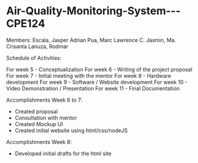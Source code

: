 # Air-Quality-Monitoring-System---CPE124

Members:
Escala, Jasper Adrian
Pua, Marc Lawrence C.
Jasmin, Ma. Crisanta
Lanuza, Rodmar

Schedule of Activities:

For week 5 - Conceptualization
For week 6 - Writing of the project proposal
For week 7  - Initial meeting with the mentor
For week 8 - Hardware development
For week 9 - Software / Website development
For week 10 - Video Demonstration / Presentation
For week 11 - Final Documentation

Accomplishments Week 6 to 7:
- Created proposal
- Consultation with mentor
- Created Mockup UI
- Created initial website using html/css/nodeJS

Accomplishments Week 8:
- Developed initial drafts for the html site


